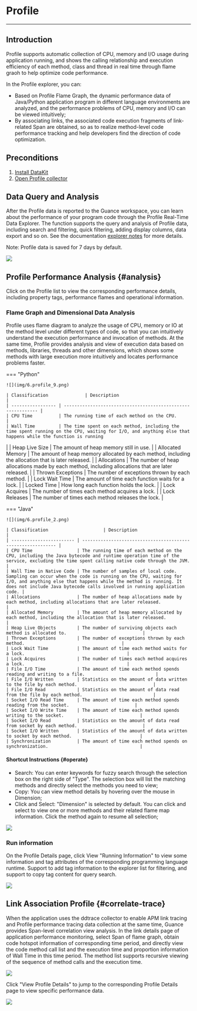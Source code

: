 # Profile
---

## Introduction

Profile supports automatic collection of CPU, memory and I/O usage during application running, and shows the calling relationship and execution efficiency of each method, class and thread in real time through flame graoh to help optimize code performance.

In the Profile explorer, you can:

- Based on Profile Flame Graph, the dynamic performance data of Java/Python application program in different language environments are analyzed, and the performance problems of CPU, memory and I/O can be viewed intuitively;
- By associating links, the associated code execution fragments of link-related Span are obtained, so as to realize method-level code performance tracking and help developers find the direction of code optimization.

## Preconditions

1. [Install DataKit](../datakit/datakit-install.md) 
2. [Open Profile collector](../datakit/profile.md)

## Data Query and Analysis

After the Profile data is reported to the Guance workspace, you can learn about the performance of your program code through the Profile Real-Time Data Explorer. The function supports the query and analysis of Profile data, including search and filtering, quick filtering, adding display columns, data export and so on. See the documentation [explorer notes](../getting-started/necessary-for-beginners/explorer-search.md) for more details.

Note: Profile data is saved for 7 days by default.

![](img/3.apm_11.png)

## Profile Performance Analysis {#analysis}

Click on the Profile list to view the corresponding performance details, including property tags, performance flames and operational information.

### Flame Graph and Dimensional Data Analysis

Profile uses flame diagram to analyze the usage of CPU, memory or IO at the method level under different types of code, so that you can intuitively understand the execution performance and invocation of methods. At the same time, Profile provides analysis and view of execution data based on methods, libraries, threads and other dimensions, which shows some methods with large execution more intuitively and locates performance problems faster.

=== "Python"

    ![](img/6.profile_9.png)
    
    | Classification              | Description                                                         |
    | ----------------- | ------------------------------------------------------------ |
    | CPU Time          | The running time of each method on the CPU.                                |
    | Wall Time         | The time spent on each method, including the time spent running on the CPU, waiting for I/O, and anything else that happens while the function is running
 |
    | Heap Live Size    | The amount of heap memory still in use.                                     |
    | Allocated Memory  | The amount of heap memory allocated by each method, including the allocation that is later released.             |
    | Allocations       | The number of heap allocations made by each method, including allocations that are later released.             |
    | Thrown Exceptions | The number of exceptions thrown by each method.                                       |
    | Lock Wait Time    | The amount of time each function waits for a lock.                                       |
    | Locked Time       | How long each function holds the lock.                                       |
    | Lock Acquires     | The number of times each method acquires a lock.                                       |
    | Lock Releases     | The number of times each method releases the lock.                                       |

=== "Java"

    ![](img/6.profile_2.png)
    
    | Classification                     | Description                                                         |
    | ------------------------ | ------------------------------------------------------------ |
    | CPU Time                 | The running time of each method on the CPU, including the Java bytecode and runtime operation time of the service, excluding the time spent calling native code through the JVM. |
    | Wall Time in Native Code | The number of samples of local code. Sampling can occur when the code is running on the CPU, waiting for I/O, and anything else that happens while the method is running. It does not include Java bytecode calls involved in running application code. |
    | Allocations              | The number of heap allocations made by each method, including allocations that are later released.             |
    | Allocated Memory         | The amount of heap memory allocated by each method, including the allocation that is later released.             |
    | Heap Live Objects        | The number of surviving objects each method is allocated to.                             |
    | Thrown Exceptions        | The number of exceptions thrown by each method.                                     |
    | Lock Wait Time           | The amount of time each method waits for a lock.                                       |
    | Lock Acquires            | The number of times each method acquires a lock.                                       |
    | File I/O Time            | The amount of time each method spends reading and writing to a file.                           |
    | File I/O Written         | Statistics on the amount of data written to the file by each method.                             |
    | File I/O Read            | Statistics on the amount of data read from the file by each method.                           |
    | Socket I/O Read Time     | The amount of time each method spends reading from the socket.                         |
    | Socket I/O Write Time    | The amount of time each method spends writing to the socket.                             |
    | Socket I/O Read          | Statistics on the amount of data read from socket by each method.                         |
    | Socket I/O Written       | Statistics of the amount of data written to socket by each method.                          |
    | Synchronization          | The amount of time each method spends on synchronization.                                   |

#### Shortcut Instructions {#operate}

- Search: You can enter keywords for fuzzy search through the selection box on the right side of "Type". The selection box will list the matching methods and directly select the methods you need to view;
- Copy: You can view method details by hovering over the mouse in Dimension;
- Click and Select: "Dimension" is selected by default. You can click and select to view one or more methods and their related flame map information. Click the method again to resume all selection;

![](img/10.changelog_profile.gif)

### Run information

On the Profile Details page, click View "Running Information" to view some information and tag attributes of the corresponding programming language runtime. Support to add tag information to the explorer list for filtering, and support to copy tag content for query search.

![](img/6.profile_5.png)

## Link Association Profile {#correlate-trace}

When the application uses the ddtrace collector to enable APM link tracing and Profile performance tracing data collection at the same time, Guance provides Span-level correlation view analysis. In the link details page of application performance monitoring, select Span of flame graph, obtain code hotspot information of corresponding time period, and directly view the code method call list and the execution time and proportion information of Wall Time in this time period. The method list supports recursive viewing of the sequence of method calls and the execution time.

![](img/9.apm_explorer_11.png)

Click "View Profile Details" to jump to the corresponding Profile Details page to view specific performance data.

![](img/9.apm_explorer_12.png)

